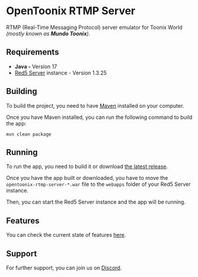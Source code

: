 # OpenToonix RTMP Server

RTMP (Real-Time Messaging Protocol) server emulator
for Toonix World _(mostly known as **Mundo Toonix**)_.

## Requirements

- **Java -** Version 17
- [Red5 Server](https://github.com/Red5/red5-server) instance - Version 1.3.25

## Building

To build the project,
you need to have [Maven](https://maven.apache.org/)
installed on your computer.

Once you have Maven installed,
you can run the following command to build the app:

```shell
mvn clean package
```

## Running

To run the app, you need to build it or download
[the latest release](https://github.com/OpenToonix/OpenToonix-RTMP-Server/releases).

Once you have the app built or downloaded,
you have to move the `opentoonix-rtmp-server-*.war` file
to the `webapps` folder of your Red5 Server instance.

Then, you can start the Red5 Server instance
and the app will be running.

## Features

You can check the current state of features [here](https://github.com/OpenToonix/OpenToonix-RTMP-Server/wiki/Features).

## Support

For further support, you can join us on [Discord](https://discord.gg/8ZWkyXnv4h).
